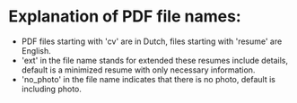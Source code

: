 # Explanation of PDF file names:
 * PDF files starting with 'cv' are in Dutch, files starting with 'resume' are English.
 * 'ext' in the file name stands for extended these resumes include details, default is a minimized resume with only necessary information.
 * 'no\_photo' in the file name indicates that there is no photo, default is including photo.
